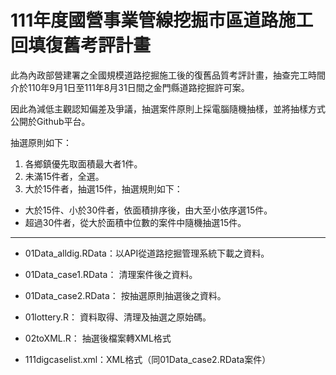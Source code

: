 # 111年度國營事業管線挖掘市區道路施工回填復舊考評計畫

此為內政部營建署之全國規模道路挖掘施工後的復舊品質考評計畫，抽查完工時間介於110年9月1日至111年8月31日間之金門縣道路挖掘許可案。

因此為減低主觀認知偏差及爭議，抽選案件原則上採電腦隨機抽樣，並將抽樣方式公開於Github平台。

抽選原則如下：

1. 各鄉鎮優先取面積最大者1件。
2. 未滿15件者，全選。
3. 大於15件者，抽選15件，抽選規則如下：
  + 大於15件、小於30件者，依面積排序後，由大至小依序選15件。
  + 超過30件者，從大於面積中位數的案件中隨機抽選15件。
  
---

+ 01Data_alldig.RData：以API從道路挖掘管理系統下載之資料。
+ 01Data_case1.RData： 清理案件後之資料。
+ 01Data_case2.RData： 按抽選原則抽選後之資料。

+ 01lottery.R： 資料取得、清理及抽選之原始碼。
+ 02toXML.R： 抽選後檔案轉XML格式
+ 111digcaselist.xml：XML格式（同01Data_case2.RData案件）